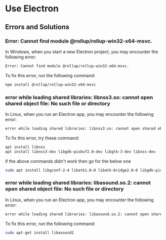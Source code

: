 # Use Electron

## Errors and Solutions

### Error: Cannot find module @rollup/rollup-win32-x64-msvc.

In Windows, when you start a new Electron project, you may encounter the following error:

```bash
Error: Cannot find module @rollup/rollup-win32-x64-msvc.
```

To fix this error, run the following command:

```bash
npm install @rollup/rollup-win32-x64-msvc

```

### error while loading shared libraries: libnss3.so: cannot open shared object file: No such file or directory

In Linux, when you run an Electron app, you may encounter the following error:

```bash
error while loading shared libraries: libnss3.so: cannot open shared object file: No such file or directory
```

To fix this error, try these command:

```bash
apt install libnss
apt install libnss3-dev libgdk-pixbuf2.0-dev libgtk-3-dev libxss-dev

```

if the above commands didn't work then go for the below one

```bash
sudo apt install libgconf-2-4 libatk1.0-0 libatk-bridge2.0-0 libgdk-pixbuf2.0-0 libgtk-3-0 libgbm-dev libnss3-dev libxss-dev

```

### error while loading shared libraries: libasound.so.2: cannot open shared object file: No such file or directory

In Linux, when you run an Electron app, you may encounter the following error:

```bash
error while loading shared libraries: libasound.so.2: cannot open shared object file: No such file or directory
```

To fix this error, run the following command:

```bash
sudo apt-get install libasound2

```
